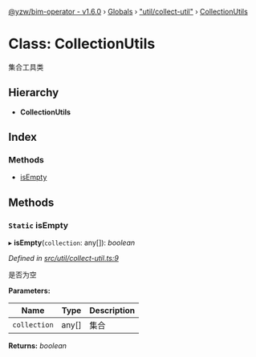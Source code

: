 [@yzw/bim-operator - v1.6.0](../README.md) › [Globals](../globals.md) › ["util/collect-util"](../modules/_util_collect_util_.md) › [CollectionUtils](_util_collect_util_.collectionutils.md)

# Class: CollectionUtils

集合工具类

## Hierarchy

* **CollectionUtils**

## Index

### Methods

* [isEmpty](_util_collect_util_.collectionutils.md#static-isempty)

## Methods

### `Static` isEmpty

▸ **isEmpty**(`collection`: any[]): *boolean*

*Defined in [src/util/collect-util.ts:9](https://github.com/youkaisteve/bim-operator/blob/8ece8e6/src/util/collect-util.ts#L9)*

是否为空

**Parameters:**

Name | Type | Description |
------ | ------ | ------ |
`collection` | any[] | 集合  |

**Returns:** *boolean*
